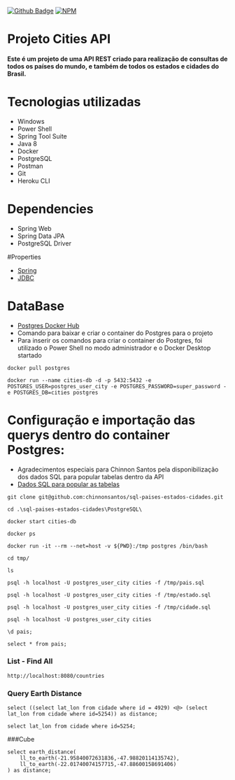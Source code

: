 [![Github Badge](https://img.shields.io/badge/-Github-000?style=flat-square&logo=Github&logoColor=white&link=https://github.com/AntonioWSousa)](https://github.com/AntonioWSousa)
[![NPM](https://img.shields.io/npm/l/react)](https://github.com/AntonioWSousa/backendcitiesapi/blob/main/LICENSE) 

# Projeto Cities API

#### Este é um projeto de uma API REST criado para realização de consultas de todos os países do mundo, e também de todos os estados e cidades do Brasil.


# Tecnologias utilizadas

- Windows
- Power Shell
- Spring Tool Suite
- Java 8
- Docker
- PostgreSQL
- Postman
- Git
- Heroku CLI

# Dependencies

- Spring Web
- Spring Data JPA
-  PostgreSQL Driver

#Properties

- [Spring](https://docs.spring.io/spring-boot/docs/current/reference/html/appendix-application-properties.html)
- [JDBC](https://www.codejava.net/java-se/jdbc/jdbc-database-connection-url-for-common-databases)


# DataBase

- [Postgres Docker Hub](https://hub.docker.com/_/postgres)
- Comando para baixar e criar o container do Postgres para o projeto
- Para inserir os comandos para criar o container do Postgres, foi utilizado o Power Shell no modo administrador e o Docker Desktop startado

```
docker pull postgres
```
```
docker run --name cities-db -d -p 5432:5432 -e POSTGRES_USER=postgres_user_city -e POSTGRES_PASSWORD=super_password -e POSTGRES_DB=cities postgres
```

# Configuração e importação das querys dentro do container Postgres:

- Agradecimentos especiais para Chinnon Santos pela disponibilização dos dados SQL para popular tabelas dentro da API
- [Dados SQL para popular as tabelas](https://github.com/chinnonsantos/sql-paises-estados-cidades/tree/master/PostgreSQL)

```
git clone git@github.com:chinnonsantos/sql-paises-estados-cidades.git
```
```
cd .\sql-paises-estados-cidades\PostgreSQL\
```
```
docker start cities-db
```
```
docker ps
```
```
docker run -it --rm --net=host -v ${PWD}:/tmp postgres /bin/bash
```
```
cd tmp/
```
```
ls
```
```
psql -h localhost -U postgres_user_city cities -f /tmp/pais.sql
```
```
psql -h localhost -U postgres_user_city cities -f /tmp/estado.sql
```
```
psql -h localhost -U postgres_user_city cities -f /tmp/cidade.sql
```
```
psql -h localhost -U postgres_user_city cities
```
```
\d pais;
```
```
select * from pais;
```
### List - Find All
```
http://localhost:8080/countries
```


### Query Earth Distance
```
select ((select lat_lon from cidade where id = 4929) <@> (select lat_lon from cidade where id=5254)) as distance;
```
```
select lat_lon from cidade where id=5254;
```

###Cube
```
select earth_distance(
    ll_to_earth(-21.95840072631836,-47.98820114135742), 
    ll_to_earth(-22.01740074157715,-47.88600158691406)
) as distance;
```










